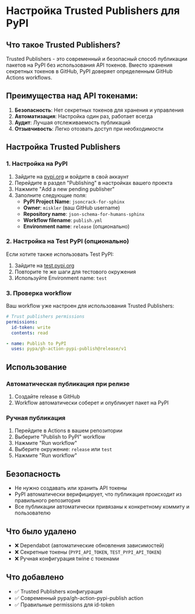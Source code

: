# Настройка Trusted Publishers для PyPI

## Что такое Trusted Publishers?

Trusted Publishers - это современный и безопасный способ публикации пакетов на PyPI без использования API токенов. Вместо хранения секретных токенов в GitHub, PyPI доверяет определенным GitHub Actions workflows.

## Преимущества над API токенами:

1. **Безопасность**: Нет секретных токенов для хранения и управления
2. **Автоматизация**: Настройка один раз, работает всегда
3. **Аудит**: Лучшая отслеживаемость публикаций
4. **Отзывчивость**: Легко отозвать доступ при необходимости

## Настройка Trusted Publishers

### 1. Настройка на PyPI

1. Зайдите на [pypi.org](https://pypi.org) и войдите в свой аккаунт
2. Перейдите в раздел "Publishing" в настройках вашего проекта
3. Нажмите "Add a new pending publisher"
4. Заполните следующие поля:
   - **PyPI Project Name**: `jsoncrack-for-sphinx`
   - **Owner**: `miskler` (ваш GitHub username)
   - **Repository name**: `json-schema-for-humans-sphinx`
   - **Workflow filename**: `publish.yml`
   - **Environment name**: `release` (опционально)

### 2. Настройка на Test PyPI (опционально)

Если хотите также использовать Test PyPI:

1. Зайдите на [test.pypi.org](https://test.pypi.org)
2. Повторите те же шаги для тестового окружения
3. Используйте Environment name: `test`

### 3. Проверка workflow

Ваш workflow уже настроен для использования Trusted Publishers:

```yaml
# Trust publishers permissions
permissions:
  id-token: write
  contents: read

- name: Publish to PyPI
  uses: pypa/gh-action-pypi-publish@release/v1
```

## Использование

### Автоматическая публикация при релизе

1. Создайте release в GitHub
2. Workflow автоматически соберет и опубликует пакет на PyPI

### Ручная публикация

1. Перейдите в Actions в вашем репозитории
2. Выберите "Publish to PyPI" workflow
3. Нажмите "Run workflow"
4. Выберите окружение: `release` или `test`
5. Нажмите "Run workflow"

## Безопасность

- Не нужно создавать или хранить API токены
- PyPI автоматически верифицирует, что публикация происходит из правильного репозитория
- Все публикации автоматически привязаны к конкретному коммиту и пользователю

## Что было удалено

- ❌ Dependabot (автоматические обновления зависимостей)
- ❌ Секретные токены (`PYPI_API_TOKEN`, `TEST_PYPI_API_TOKEN`)
- ❌ Ручная конфигурация twine с токенами

## Что добавлено

- ✅ Trusted Publishers конфигурация
- ✅ Современный pypa/gh-action-pypi-publish action
- ✅ Правильные permissions для id-token

